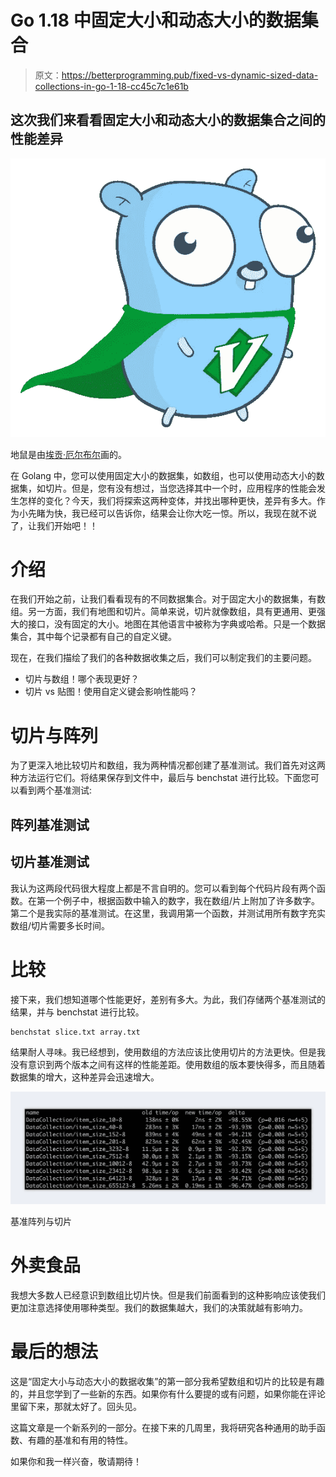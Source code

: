 # Go 1.18 中固定大小和动态大小的数据集合

> 原文：<https://betterprogramming.pub/fixed-vs-dynamic-sized-data-collections-in-go-1-18-cc45c7c1e61b>

## 这次我们来看看固定大小和动态大小的数据集合之间的性能差异

![](img/0651aae47108794360dedfddccc3d1cb.png)

地鼠是由[埃贡·厄尔布尔](https://egonelbre.com/)画的。

在 Golang 中，您可以使用固定大小的数据集，如数组，也可以使用动态大小的数据集，如切片。但是，您有没有想过，当您选择其中一个时，应用程序的性能会发生怎样的变化？今天，我们将探索这两种变体，并找出哪种更快，差异有多大。作为小先睹为快，我已经可以告诉你，结果会让你大吃一惊。所以，我现在就不说了，让我们开始吧！！

# 介绍

在我们开始之前，让我们看看现有的不同数据集合。对于固定大小的数据集，有数组。另一方面，我们有地图和切片。简单来说，切片就像数组，具有更通用、更强大的接口，没有固定的大小。地图在其他语言中被称为字典或哈希。只是一个数据集合，其中每个记录都有自己的自定义键。

现在，在我们描绘了我们的各种数据收集之后，我们可以制定我们的主要问题。

*   切片与数组！哪个表现更好？
*   切片 vs 贴图！使用自定义键会影响性能吗？

# 切片与阵列

为了更深入地比较切片和数组，我为两种情况都创建了基准测试。我们首先对这两种方法运行它们。将结果保存到文件中，最后与 benchstat 进行比较。下面您可以看到两个基准测试:

## 阵列基准测试

## 切片基准测试

我认为这两段代码很大程度上都是不言自明的。您可以看到每个代码片段有两个函数。在第一个例子中，根据函数中输入的数字，我在数组/片上附加了许多数字。第二个是我实际的基准测试。在这里，我调用第一个函数，并测试用所有数字充实数组/切片需要多长时间。

# 比较

接下来，我们想知道哪个性能更好，差别有多大。为此，我们存储两个基准测试的结果，并与 benchstat 进行比较。

```
benchstat slice.txt array.txt
```

结果耐人寻味。我已经想到，使用数组的方法应该比使用切片的方法更快。但是我没有意识到两个版本之间有这样的性能差距。使用数组的版本要快得多，而且随着数据集的增大，这种差异会迅速增大。

![](img/fa7004e0aa9e2c882eada20d4f1b0d43.png)

基准阵列与切片

# 外卖食品

我想大多数人已经意识到数组比切片快。但是我们前面看到的这种影响应该使我们更加注意选择使用哪种类型。我们的数据集越大，我们的决策就越有影响力。

# 最后的想法

这是“固定大小与动态大小的数据收集”的第一部分我希望数组和切片的比较是有趣的，并且您学到了一些新的东西。如果你有什么要提的或有问题，如果你能在评论里留下来，那就太好了。回头见。

这篇文章是一个新系列的一部分。在接下来的几周里，我将研究各种通用的助手函数、有趣的基准和有用的特性。

如果你和我一样兴奋，敬请期待！